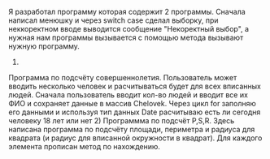 Я разработал программу которая содержит 2 программы.
Сначала написал менюшку и через switch case сделал выборку, при неккоректном вводе выводится сообщение "Некоректный выбор", а нужная нам программы вызывается с помощью метода вызывают нужную программу.

1) 
Программа по подсчёту совершеннолетия.
Пользователь может вводить несколько человек и расчитываться будет для всех вписанных людей. Сначала пользователь вводит кол-во людей и вводит все их ФИО и сохраняет данные в массив Chelovek. Через цикл for заполняю его данными и используя тип данных Date расчитываю есть ли сегодня человеку 18 лет или нет
2) 
Программма по подсчёт P,S,R.
Здесь написана программа по подсчёту площади, периметра и радиуса для квадрата (и радиус для вписанной окружности в квадрат). Для каждого элемента прописан метод по нахождению.